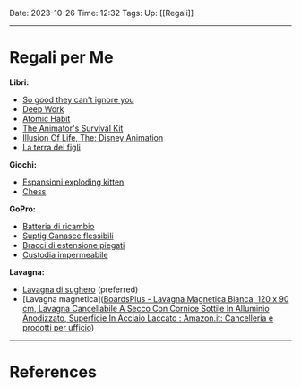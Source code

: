 Date: 2023-10-26
Time: 12:32
Tags: 
Up: [[Regali]]

---
# Regali per Me

**Libri:**
- [So good they can't ignore you](https://www.amazon.it/Good-They-Cant-Ignore-You/dp/0349415862/ref=sr_1_1?adgrpid=55376758769&hvadid=255156346498&hvdev=c&hvlocphy=1008736&hvnetw=g&hvqmt=e&hvrand=10100291713954484149&hvtargid=kwd-301275781818&hydadcr=18602_1737172&keywords=so+good+they+can%27t+ignore+you&qid=1699705989&sr=8-1)
- [Deep Work](https://www.amazon.it/Deep-Work-Focused-Success-Distracted/dp/0349411905/ref=pd_bxgy_img_sccl_1/262-9501906-2763459?pd_rd_w=yFuMx&content-id=amzn1.sym.8346a411-823c-4423-a078-89faab0b5d1e&pf_rd_p=8346a411-823c-4423-a078-89faab0b5d1e&pf_rd_r=VZNC9RHRQ74C15FAT7V8&pd_rd_wg=SUPQM&pd_rd_r=a03f7ef9-65e4-42ec-87dc-dee45d0bda90&pd_rd_i=0349411905&psc=1)
- [Atomic Habit](https://www.amazon.it/Atomic-Habits-Proven-Build-Break/dp/1847941834/ref=pd_bxgy_img_sccl_1/262-9501906-2763459?pd_rd_w=0WraY&content-id=amzn1.sym.8346a411-823c-4423-a078-89faab0b5d1e&pf_rd_p=8346a411-823c-4423-a078-89faab0b5d1e&pf_rd_r=0DNXYM7J4C9YSD22PRZ5&pd_rd_wg=2M01n&pd_rd_r=0c055644-4b51-4926-b087-be9018d814c4&pd_rd_i=1847941834&psc=1)
- [The Animator's Survival Kit](https://www.amazon.it/Animation-Mini-Dialogue-Acting-Directing/dp/0571358446/ref=tmm_pap_swatch_0?_encoding=UTF8&qid=&sr=)
- [Illusion Of Life, The: Disney Animation ](https://www.amazon.it/Illusion-Life-Disney-Animation/dp/0786860707/ref=sr_1_1?adgrpid=1231453340287030&hvadid=76965998133611&hvbmt=be&hvdev=c&hvlocphy=1888&hvnetw=o&hvqmt=e&hvtargid=kwd-76966071658198%3Aloc-93&hydadcr=18611_2252363&keywords=the+illusion+of+life&qid=1704666298&sr=8-1)
- [La terra dei figli](https://www.ibs.it/terra-dei-figli-libro-gipi/e/9788876183256)

**Giochi:**
- [Espansioni exploding kitten](https://www.amazon.it/s?k=espansioni+exploding+kitten&adgrpid=1234751892267577&hvadid=77172160080866&hvbmt=be&hvdev=c&hvlocphy=1888&hvnetw=o&hvqmt=e&hvtargid=kwd-77172250719835%3Aloc-93&hydadcr=28887_1877208&tag=amamitsp-21&ref=pd_sl_1o1kp2h42t_e)
- [Chess](https://www.chesscomshop.com/standard-chess-set-combination-with-silicone-chess-board-standard-bag-triple-weighted-plastic-pieces.html)

**GoPro:**
- [Batteria di ricambio](https://www.amazon.it/Powerextra-Batteria-ricambio-caricabatterie-compatibile/dp/B0BVQ29GKT/ref=sr_1_9?crid=18BXU7QYIW0ZF&dib=eyJ2IjoiMSJ9.v8RdQaqG_Cl4fUPsTYlJ9x_1BwfCTeDdyy5LS73EtcanzS8u21W8NzEiS43GZKmJdmmc4SLpUpphf6-5Ysh18kVlPFmdSgAgrakGVriRI4BYLS_sQTDQ-sqpbPZWXC5o7zXrSKnZe2gWiQKsYYLbac-zE7Uzus9VGbpqZip6dr5NMoqMgaQ3X33d3y9RW7w6e9lhU-se-UuWWNeVAMgZ9i00hbB7I0VFYRtvbUnbD5vvGP3r49GpDvxl7QMvQbi1dtpx7r7_LMGNSS-h1b5c1GkLbtgXJpzgd7YqbqcgpzU.Wr0Gp0JN2uC84F-0y9-fPy5vf7QKsPPRTMCCZckgIHo&dib_tag=se&keywords=batterie+gopro+hero+10&qid=1711564738&sprefix=batterie+%2Caps%2C110&sr=8-9)
- [Suptig Ganasce flessibili](https://www.amazon.it/Suptig-morsetto-supporto-sessione-Action/dp/B077QDKRC7/ref=sr_1_1_sspa?__mk_it_IT=%C3%85M%C3%85%C5%BD%C3%95%C3%91&crid=3TKXHPEKZNHLI&dib=eyJ2IjoiMSJ9.lyRBhyKNG6AlMJYfuq0NQmHom_xwijzykcyx5FXrJ7a-yr22zznmp7QBlLGGMMQbxKOrxVxLTQUHPMHdqQcaywnP8Gw33caPCeYnt1XzAguhsw-ltCg1pqt5fLzq44IXpskoR6mq30ftWAK8OQlglRa1UIRdd-ggMiGXevqKK3rup0BZylv9KcIYa9Yvl59-hHLsFrU2GmaGU8vw0Pfzb01FC9sySHh1f1MRF5-oII-cOvw5Fh_aDKBmYbxEk2zaeax-O_XMvaqskinehPwT3YU9AsnTxnZ-UR4czkGYVXA.qMAyfDfEndwZI1KcXUdz0ei3XDTiGii-n9dD6Ly1LlA&dib_tag=se&keywords=braccio+curvo+gopro&qid=1711565161&sprefix=braccio+curvo+gopro%2Caps%2C105&sr=8-1-spons&sp_csd=d2lkZ2V0TmFtZT1zcF9hdGY&psc=1)
- [Bracci di estensione piegati](https://www.amazon.it/ShipeeKin-plastica-estensione-montaggio-compatibile/dp/B07TCW1SDD/ref=sr_1_14?__mk_it_IT=%C3%85M%C3%85%C5%BD%C3%95%C3%91&crid=24JEGVVOGGU9X&dib=eyJ2IjoiMSJ9.H-HojoZKjki46cm7u47dSSBmda7jnnw16yZ8UVf5fa6FJnCHFFHZzwGkZwpUABnvb0BTDmnwcn-fYN5m08WGiN0QC-R7JMbv9pcedswVrPmrypzRgJuQcdQKrc7apcOeg-9FKVG998w99SMgcUlSTxRJ5FallzbIudGoCYtkNQub9XcCFXd46UcJb-PS8mxZnM-y37CYuzGQQ7gDyFTWXXpdC4moiI8JTS-pabnjClO2jOteR2FMzVVMMDGOt6G3ymtqEJyisJOFLdBPWvgFnWLvRHy7UOvgUcDQ0sQC-HQ.NS8DRDKoQDl2D70k8pl0fQFyFwxIx4Hv5MY9T1pXk0M&dib_tag=se&keywords=braccio+curvo+rigido+gopro+10&qid=1711565504&sprefix=braccio+curvo+rigido+gopro+10%2Caps%2C86&sr=8-14)
- [Custodia impermeabile](https://www.amazon.it/FitStill-impermeabile-protettiva-subacquea-fotocamera/dp/B08LD4VXGL/ref=sr_1_1_sspa?__mk_it_IT=%C3%85M%C3%85%C5%BD%C3%95%C3%91&crid=AKUSP448UJBY&dib=eyJ2IjoiMSJ9.A5744f-lUNK1XpcdOhe8tCO6Noy-CZLdY-rAmRbZn5K7JePC30YbCiys3VOhA-6DIo8O0vPxIZIFA--Tf6alRkligsze8TwI_gO59iPv-M-FAcvUkivK-N45a6MuUye35WZxxyZrT7kWhz1kYbKFg3mkohbUZqztVnlhnTneAjii8wlm3AoGMiqcgBO6-3Rqar7VICJ3dr65vw_7VUuXGGJQr74_t9zjmR0TCv5ae3GdTUSQzOc9ZFBUuFDIOcclagaiUPERBzKz5_aee4vNEGuN1Pf3XkP9mXavLGeYdyE.ZOrlWFeQo-HIw6_BzjEylOeBN79SEi98ZCO5cwItO6Y&dib_tag=se&keywords=custodia+gopro+black+10&qid=1711565978&sprefix=custodia+gopro+black+10%2Caps%2C111&sr=8-1-spons&sp_csd=d2lkZ2V0TmFtZT1zcF9hdGY&psc=1)

**Lavagna:**
- [Lavagna di sughero](https://www.amazon.it/gp/aw/d/B09MHZFD6B/?_encoding=UTF8&pd_rd_plhdr=t&aaxitk=57830c55e52a7a561ef94f3cf7bbd6c0&hsa_cr_id=0&qid=1705333922&sr=1-2-e0fa1fdd-d857-4087-adda-5bd576b25987&ref_=sbx_be_s_sparkle_mcd_asin_1_img&pd_rd_w=51uUG&content-id=amzn1.sym.b580b30c-dd62-441e-ab95-5e749dbe7889%3Aamzn1.sym.b580b30c-dd62-441e-ab95-5e749dbe7889&pf_rd_p=b580b30c-dd62-441e-ab95-5e749dbe7889&pf_rd_r=YD8VDD0SEZX562WQN73J&pd_rd_wg=s03WE&pd_rd_r=40d676ac-26c2-4769-9a18-72070614348d&th=1) (preferred)
- [Lavagna magnetica]([BoardsPlus - Lavagna Magnetica Bianca, 120 x 90 cm, Lavagna Cancellabile A Secco Con Cornice Sottile In Alluminio Anodizzato, Superficie In Acciaio Laccato : Amazon.it: Cancelleria e prodotti per ufficio](https://www.amazon.it/gp/aw/d/B07NDR7PKG/?_encoding=UTF8&pd_rd_plhdr=t&aaxitk=57830c55e52a7a561ef94f3cf7bbd6c0&hsa_cr_id=0&qid=1705333922&sr=1-1-e0fa1fdd-d857-4087-adda-5bd576b25987&ref_=sbx_be_s_sparkle_mcd_asin_0_img&pd_rd_w=51uUG&content-id=amzn1.sym.b580b30c-dd62-441e-ab95-5e749dbe7889%3Aamzn1.sym.b580b30c-dd62-441e-ab95-5e749dbe7889&pf_rd_p=b580b30c-dd62-441e-ab95-5e749dbe7889&pf_rd_r=YD8VDD0SEZX562WQN73J&pd_rd_wg=s03WE&pd_rd_r=40d676ac-26c2-4769-9a18-72070614348d&th=1))

---
# References
